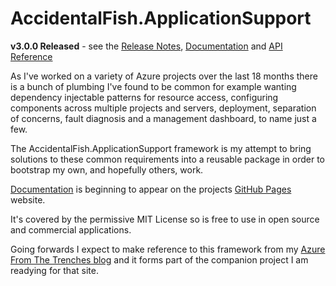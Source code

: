AccidentalFish.ApplicationSupport
=================================

**v3.0.0 Released** - see the [Release Notes](https://github.com/JamesRandall/AccidentalFish.ApplicationSupport/blob/master/v3.0.0.md), [Documentation](http://jamesrandall.github.io/AccidentalFish.ApplicationSupport/) and [API Reference](http://jamesrandall.github.io/docs/accidentalfish.applicationsupport/)

As I've worked on a variety of Azure projects over the last 18 months there is a bunch of plumbing I've found to be common for example wanting dependency injectable patterns for resource access, configuring components across multiple projects and servers, deployment, separation of concerns, fault diagnosis and a management dashboard, to name just a few.

The AccidentalFish.ApplicationSupport framework is my attempt to bring solutions to these common requirements into a reusable package in order to bootstrap my own, and hopefully others, work.

[Documentation](http://jamesrandall.github.io/AccidentalFish.ApplicationSupport/) is beginning to appear on the projects [GitHub Pages](http://jamesrandall.github.io/AccidentalFish.ApplicationSupport/) website.

It's covered by the permissive MIT License so is free to use in open source and commercial applications.

Going forwards I expect to make reference to this framework from my [Azure From The Trenches blog](http://www.azurefromthetrenches.com) and it forms part of the companion project I am readying for that site.

